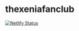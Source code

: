# thexeniafanclub
[![Netlify Status](https://api.netlify.com/api/v1/badges/4011deb8-d362-4fee-82c9-71bcf8e740f2/deploy-status)](https://app.netlify.com/sites/practical-elion-421a84/deploys)
